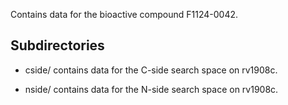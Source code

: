 Contains data for the bioactive compound F1124-0042.

## Subdirectories

- cside/ contains data for the C-side search space on rv1908c.

- nside/ contains data for the N-side search space on rv1908c.

